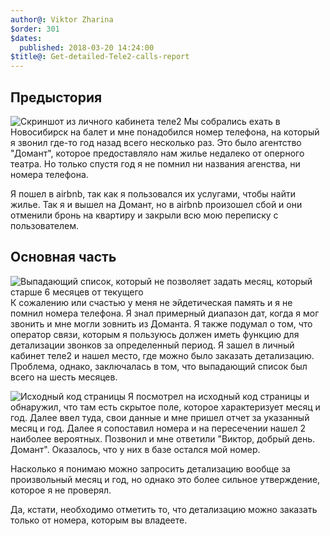 ```yaml
---
author@: Viktor Zharina
$order: 301
$dates:
  published: 2018-03-20 14:24:00
$title@: Get-detailed-Tele2-calls-report
---
```

## Предыстория
<img class="post-picture" src="/static/images/tele2.png" alt="Скриншот из личного кабинета теле2" />
Мы собрались ехать в Новосибирск на балет и мне понадобился номер телефона, на который я звонил где-то год назад всего несколько раз. Это было агентство "Домант", которое предоставляло нам жилье недалеко от оперного театра. Но только спустя год я не помнил ни названия агенства, ни номера телефона.

Я пошел в airbnb, так как я пользовался их услугами, чтобы найти жилье. Так я и вышел на Домант, но в airbnb произошел сбой и они отменили бронь на квартиру и закрыли всю мою переписку с пользователем.

## Основная часть
<img src="/static/images/tele2_1.png" alt="Выпадающий список, который не позволяет задать месяц, который старше 6 месяцев от текущего" /> К сожалению или счастью у меня не эйдетическая память и я не помнил номера телефона. Я знал примерный диапазон дат, когда я мог звонить и мне могли зовнить из Доманта. Я также подумал о том, что оператор связи, которым я пользуюсь должен иметь функцию для детализации звонков за определенный период. Я зашел в личный кабинет теле2 и нашел место, где можно было заказать детализацию. Проблема, однако, заключалась в том, что выпадающий список был всего на шесть месяцев.

<img src="/static/images/tele2_2.png" alt="Исходный код страницы" /> Я посмотрел на исходный код страницы и обнаружил, что там есть скрытое поле, которое характеризует месяц и год. Далее ввел туда, свои данные и мне пришел отчет за указанный месяц и год. Далее я сопоставил номера и на пересечении нашел 2 наиболее вероятных. Позвонил и мне ответили "Виктор, добрый день. Домант". Оказалось, что у них в базе остался мой номер.

Насколько я понимаю можно запросить детализацию вообще за произвольный месяц и год, но однако это более сильное утверждение, которое я не проверял.

Да, кстати, необходимо отметить то, что детализацию можно заказать только от номера, которым вы владеете.